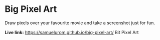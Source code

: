 # Big Pixel Art

Draw pixels over your favourite movie and take a screenshot just for fun.

**Live link:** https://samuelurom.github.io/big-pixel-art/
Bit Pixel Art
